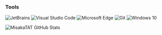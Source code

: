 ### Tools

<p>
  <img alt="JetBrains" src="https://img.shields.io/badge/-JetBrains-000000?style=flat-square&logo=JetBrains&logoColor=white" />
  <img alt="Visual Studio Code" src="https://img.shields.io/badge/-Visual Studio Code-007ACC?style=flat-square&logo=Visual%20Studio%20Code&logoColor=white" />
  <img alt="Microsoft Edge" src="https://img.shields.io/badge/-Chrome-0078D7?style=flat-square&logo=Google%20Chrome&logoColor=white" />
  <img alt="Git" src="https://img.shields.io/badge/-Git-F05032?style=flat-square&logo=Git&logoColor=white" />
  <img alt="Windows 10" src="https://img.shields.io/badge/-Windows 10-0078D6?style=flat-square&logo=Windows&logoColor=white" />
</p>

![MisakaTAT GitHub Stats](https://github-readme-stats.vercel.app/api?username=MisakaTAT&show_icons=true)
